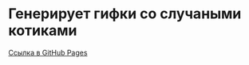 # Генерирует гифки со случаными котиками

[Ссылка в GitHub Pages](https://herzik.github.io/randomcat/)
